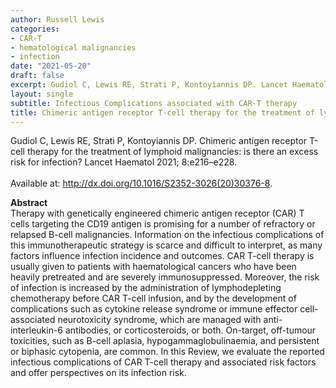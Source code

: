 ```yaml
---
author: Russell Lewis
categories:
- CAR-T
- hematological malignancies
- infection
date: "2021-05-20"
draft: false
excerpt: Gudiol C, Lewis RE, Strati P, Kontoyiannis DP. Lancet Haematol 2021; 8:e216–e228. 
layout: single
subtitle: Infectious Complications associated with CAR-T therapy
title: Chimeric antigen receptor T-cell therapy for the treatment of lymphoid malignancies-is there an excess risk for infection?
---
```


Gudiol C, Lewis RE, Strati P, Kontoyiannis DP. Chimeric antigen receptor T-cell therapy for the treatment of lymphoid malignancies: is there an excess risk for infection? Lancet Haematol 2021; 8:e216–e228. 
<br>
<br>Available at: http://dx.doi.org/10.1016/S2352-3026(20)30376-8.

**Abstract**
<br>
Therapy with genetically engineered chimeric antigen receptor (CAR) T cells targeting the CD19 antigen is promising for a number of refractory or relapsed B-cell malignancies. Information on the infectious complications of this immunotherapeutic strategy is scarce and difficult to interpret, as many factors influence infection incidence and outcomes. CAR T-cell therapy is usually given to patients with haematological cancers who have been heavily pretreated and are severely immunosuppressed. Moreover, the risk of infection is increased by the administration of lymphodepleting chemotherapy before CAR T-cell infusion, and by the development of complications such as cytokine release syndrome or immune effector cell-associated neurotoxicity syndrome, which are managed with anti-interleukin-6 antibodies, or corticosteroids, or both. On-target, off-tumour toxicities, such as B-cell aplasia, hypogammaglobulinaemia, and persistent or biphasic cytopenia, are common. In this Review, we evaluate the reported infectious complications of CAR T-cell therapy and associated risk factors and offer perspectives on its infection risk.


